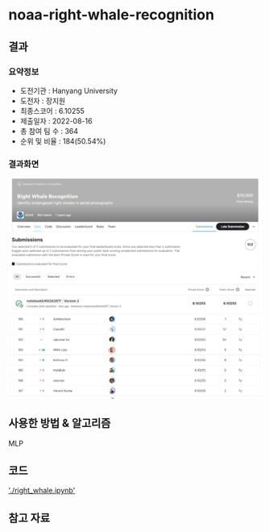 # noaa-right-whale-recognition

## 결과

### 요약정보

- 도전기관 : Hanyang University
- 도전자 : 장지원
- 최종스코어 : 6.10255
- 제출일자 : 2022-08-16
- 총 참여 팀 수 : 364
- 순위 및 비율 : 184(50.54%)

### 결과화면

![leaderboard](./img/score.png)
![leaderboard](./img/leaderboard.png)

## 사용한 방법 & 알고리즘
MLP

## 코드
['./right_whale.ipynb'](./right_whale.ipynb)

## 참고 자료
